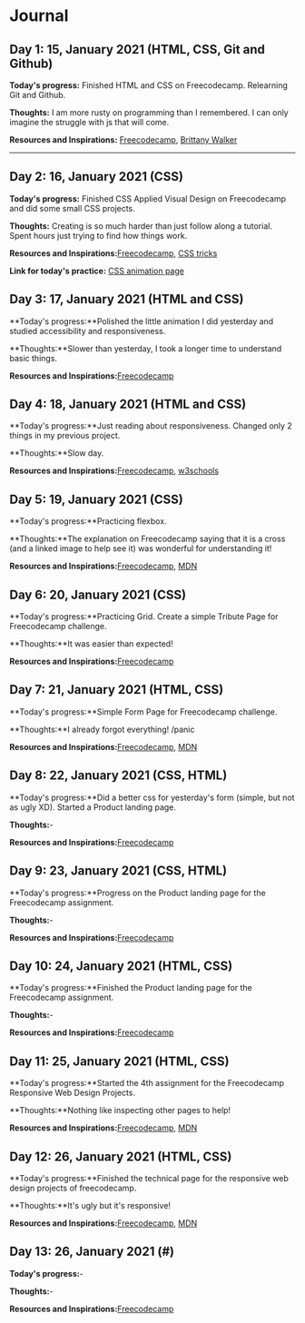 # Journal

## Day 1: 15, January 2021 (HTML, CSS, Git and Github)

**Today's progress:** Finished HTML and CSS on Freecodecamp. Relearning Git and Github.

**Thoughts:** I am more rusty on programming than I remembered. I can only imagine the struggle with js that will come.

**Resources and Inspirations:** [Freecodecamp](https://www.freecodecamp.org/), [Brittany Walker](https://code.likeagirl.io/100-days-of-code-challenge-completed-bbce87f04c00)

---

## Day 2: 16, January 2021 (CSS)

**Today's progress:** Finished CSS Applied Visual Design on Freecodecamp and did some small CSS projects.

**Thoughts:** Creating is so much harder than just follow along a tutorial. Spent hours just trying to find how things work.

**Resources and Inspirations:**[Freecodecamp](https://www.freecodecamp.org/), [CSS tricks](https://css-tricks.com/the-shapes-of-css/)

**Link for today's practice:** [CSS animation page](https://github.com/natalledm/100-days-of-code/blob/main/css-practice/picture-animation.css)

## Day 3: 17, January 2021 (HTML and CSS)

**Today's progress:**Polished the little animation I did yesterday and studied accessibility and responsiveness.

**Thoughts:**Slower than yesterday, I took a longer time to understand basic things.

**Resources and Inspirations:**[Freecodecamp](https://www.freecodecamp.org/)

## Day 4: 18, January 2021 (HTML and CSS)

**Today's progress:**Just reading about responsiveness. Changed only 2 things in my previous project.

**Thoughts:**Slow day.

**Resources and Inspirations:**[Freecodecamp](https://www.freecodecamp.org/), [w3schools](https://www.w3schools.com/css/css_rwd_intro.asp)

## Day 5: 19, January 2021 (CSS)

**Today's progress:**Practicing flexbox.

**Thoughts:**The explanation on Freecodecamp saying that it is a cross (and a linked image to help see it) was wonderful for understanding it!

**Resources and Inspirations:**[Freecodecamp](https://www.freecodecamp.org/), [MDN](https://developer.mozilla.org/en-US/docs/Learn/CSS/CSS_layout/Flexbox)

## Day 6: 20, January 2021 (CSS)

**Today's progress:**Practicing Grid. Create a simple Tribute Page for Freecodecamp challenge.

**Thoughts:**It was easier than expected!

**Resources and Inspirations:**[Freecodecamp](https://www.freecodecamp.org/)

## Day 7: 21, January 2021 (HTML, CSS)

**Today's progress:**Simple Form Page for Freecodecamp challenge.

**Thoughts:**I already forgot everything! /panic

**Resources and Inspirations:**[Freecodecamp](https://www.freecodecamp.org/), [MDN](https://developer.mozilla.org/en-US/docs/Web/CSS/box-sizing)

## Day 8: 22, January 2021 (CSS, HTML)

**Today's progress:**Did a better css for yesterday's form (simple, but not as ugly XD). Started a Product landing page.

**Thoughts:**-

**Resources and Inspirations:**[Freecodecamp](https://www.freecodecamp.org/)

## Day 9: 23, January 2021 (CSS, HTML)

**Today's progress:**Progress on the Product landing page for the Freecodecamp assignment.

**Thoughts:**-

**Resources and Inspirations:**[Freecodecamp](https://www.freecodecamp.org/)

## Day 10: 24, January 2021 (HTML, CSS)

**Today's progress:**Finished the Product landing page for the Freecodecamp assignment.

**Thoughts:**-

**Resources and Inspirations:**[Freecodecamp](https://www.freecodecamp.org/)

## Day 11: 25, January 2021 (HTML, CSS)

**Today's progress:**Started the 4th assignment for the Freecodecamp Responsive Web Design Projects.

**Thoughts:**Nothing like inspecting other pages to help!

**Resources and Inspirations:**[Freecodecamp](https://www.freecodecamp.org/), [MDN](https://developer.mozilla.org/en-US/docs/Web/CSS/)

## Day 12: 26, January 2021 (HTML, CSS)

**Today's progress:**Finished the technical page for the responsive web design projects of freecodecamp.

**Thoughts:**It's ugly but it's responsive!

**Resources and Inspirations:**[Freecodecamp](https://www.freecodecamp.org/), [MDN](https://developer.mozilla.org/en-US/docs/Web/CSS/)

## Day 13: 26, January 2021 (#)

**Today's progress:**-

**Thoughts:**-

**Resources and Inspirations:**[Freecodecamp](https://www.freecodecamp.org/)
